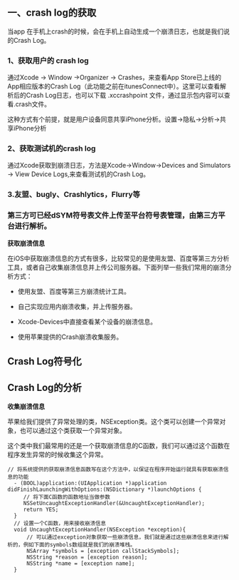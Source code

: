 ## 一、crash log的获取

当app 在手机上crash的时候，会在手机上自动生成一个崩溃日志，也就是我们说的Crash Log。

### 1、获取用户的 crash log

通过Xcode -&gt; Window -&gt;Organizer -&gt; Crashes，来查看App Store已上线的App相应版本的Crash Log（此功能之前在itunesConnect中）。这里可以查看解析后的Crash Log日志，也可以下载 .xccrashpoint 文件，通过显示包内容可以查看.crash文件。

这种方式有个前提，就是用户设备同意共享iPhone分析。设置-&gt;隐私-&gt;分析-&gt;共享iPhone分析

### 2、获取测试机的crash log

通过Xcode获取到崩溃日志，方法是Xcode-&gt;Window-&gt;Devices and Simulators -&gt; View Device Logs,来查看测试机的Crash Log。

### 3.友盟、bugly、Crashlytics，Flurry等

### 第三方可已经dSYM符号表文件上传至平台符号表管理，由第三方平台进行解析。

**获取崩溃信息**

在iOS中获取崩溃信息的方式有很多，比较常见的是使用友盟、百度等第三方分析工具，或者自己收集崩溃信息并上传公司服务器。下面列举一些我们常用的崩溃分析方式：

* 使用友盟、百度等第三方崩溃统计工具。

* 自己实现应用内崩溃收集，并上传服务器。

* Xcode-Devices中直接查看某个设备的崩溃信息。

* 使用苹果提供的Crash崩溃收集服务。

## Crash Log符号化

## Crash Log的分析

**收集崩溃信息**

苹果给我们提供了异常处理的类，NSException类。这个类可以创建一个异常对象，也可以通过这个类获取一个异常对象。

这个类中我们最常用的还是一个获取崩溃信息的C函数，我们可以通过这个函数在程序发生异常的时候收集这个异常。

```
// 将系统提供的获取崩溃信息函数写在这个方法中，以保证在程序开始运行就具有获取崩溃信息的功能
  - (BOOL)application:(UIApplication *)application didFinishLaunchingWithOptions:(NSDictionary *)launchOptions {
     // 将下面C函数的函数地址当做参数
     NSSetUncaughtExceptionHandler(&UncaughtExceptionHandler);
     return YES;
  }
  // 设置一个C函数，用来接收崩溃信息
  void UncaughtExceptionHandler(NSException *exception){
      // 可以通过exception对象获取一些崩溃信息，我们就是通过这些崩溃信息来进行解析的，例如下面的symbols数组就是我们的崩溃堆栈。
      NSArray *symbols = [exception callStackSymbols];
      NSString *reason = [exception reason];
      NSString *name = [exception name];
  }
```

## 



